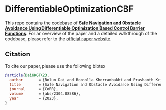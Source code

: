 # DifferentiableOptimizationCBF

This repo contains the codebase of [**Safe Navigation and Obstacle Avoidance Using Differentiable Optimization Based Control Barrier Functions**](https://arxiv.org/abs/2304.08586). For an overview of the paper and a detailed walkthrough of the codebase, please refer to the [official paper website](https://differentiableoptimizationcbf.readthedocs.io/).

## Citation

To cite our paper, please use the following bibtex

```bibtex
@article{DaiKKGTK23,
  author       = {Bolun Dai and Rooholla Khorrambakht and Prashanth Krishnamurthy and Vin{\'{\i}}cius Gon{\c{c}}alves and Anthony Tzes and Farshad Khorrami},
  title        = {Safe Navigation and Obstacle Avoidance Using Differentiable Optimization Based Control Barrier Functions},
  journal      = {CoRR},
  volume       = {abs/2304.08586},
  year         = {2023},
}
```

